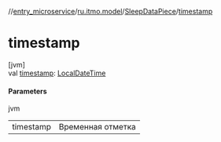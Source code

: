 //[entry_microservice](../../../index.md)/[ru.itmo.model](../index.md)/[SleepDataPiece](index.md)/[timestamp](timestamp.md)

# timestamp

[jvm]\
val [timestamp](timestamp.md): [LocalDateTime](https://docs.oracle.com/javase/8/docs/api/java/time/LocalDateTime.html)

#### Parameters

jvm

| | |
|---|---|
| timestamp | Временная отметка |